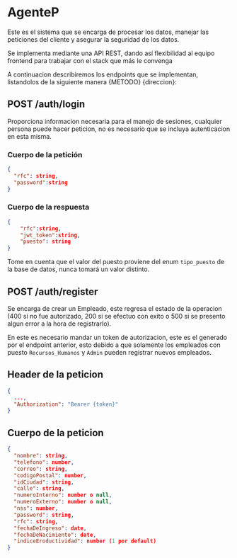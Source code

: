 # AgenteP

Este es el sistema que se encarga de procesar los datos, manejar las peticiones del cliente y asegurar la seguridad de
los datos.

Se implementa mediante una API REST, dando así flexibilidad al equipo frontend para trabajar con el stack que más le 
convenga

A continuacion describiremos los endpoints que se implementan, listandolos de la siguiente manera {METODO} {direccion}:

## POST /auth/login
Proporciona informacion necesaria para el manejo de sesiones, cualquier persona puede hacer peticion, no es necesario 
que se incluya autenticacion en esta misma.
### Cuerpo de la petición
```json
{
  "rfc": string,
  "password":string
}
```
### Cuerpo de la respuesta
```json
{
    "rfc":string,
    "jwt_token":string,
    "puesto": string
}
```
Tome en cuenta que el valor del puesto proviene del enum `tipo_puesto` de la base de datos, nunca tomará un valor distinto.

## POST /auth/register
Se encarga de crear un Empleado, este regresa el estado de la operacion (400 si no fue autorizado, 200 si se efectuo con
exito o 500 si se presento algun error a la hora de registrarlo).

En este es necesario mandar un token de autorizacion, este es el generado por el endpoint anterior, esto debido a que solamente
los empleados con puesto `Recursos_Humanos` y `Admin` pueden registrar nuevos empleados.
## Header de la peticion
```json
{
  ...,
  "Authorization": "Bearer {token}"
}
```

## Cuerpo de la peticion
```json
{
  "nombre": string,
  "telefono": number,
  "correo": string,
  "codigoPostal": number,
  "idCiudad": string,
  "calle": string,
  "numeroInterno": number o null,
  "numeroExterno": number o null,
  "nss": number,
  "password": string,
  "rfc": string,
  "fechaDeIngreso": date,
  "fechaDeNacimiento": date,
  "indiceEroductividad": number (1 por default)
}
```
